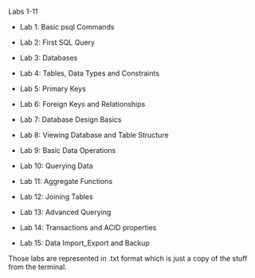 Labs 1-11


- Lab 1: Basic psql Commands

- Lab 2: First SQL Query

- Lab 3: Databases

- Lab 4: Tables, Data Types and Constraints

- Lab 5: Primary Keys

- Lab 6: Foreign Keys and Relationships
  
- Lab 7: Database Design Basics

- Lab 8: Viewing Database and Table Structure

- Lab 9: Basic Data Operations

- Lab 10: Querying Data

- Lab 11: Aggregate Functions

- Lab 12: Joining Tables

- Lab 13: Advanced Querying

- Lab 14: Transactions and ACID properties

- Lab 15: Data Import_Export and Backup


Those labs are represented in .txt format which is just a copy of the stuff from the terminal.
